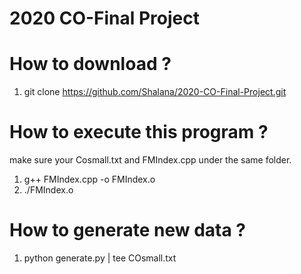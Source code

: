 # 2020 CO-Final Project

# How to download ?
1. git clone https://github.com/Shalana/2020-CO-Final-Project.git

# How to execute this program ?
make sure your Cosmall.txt and FMIndex.cpp under the same folder.
1. g++ FMIndex.cpp -o FMIndex.o
2. ./FMIndex.o

# How to generate new data ? 
1. python generate.py | tee COsmall.txt


